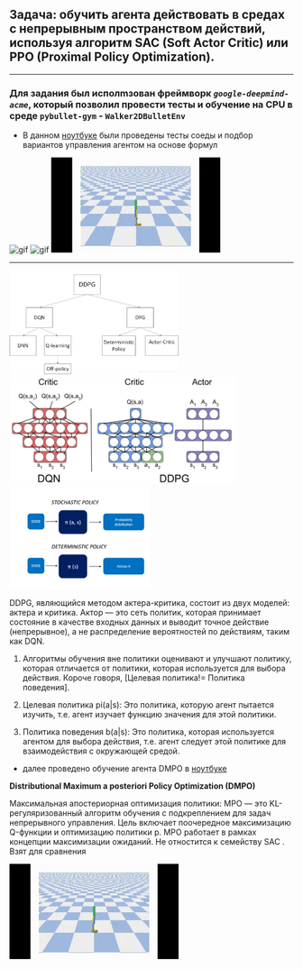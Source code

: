 ## Задача: обучить агента действовать в средах с непрерывным пространством действий, используя алгоритм SAC (Soft Actor Critic) или PPO (Proximal Policy Optimization).

_________________________

### Для задания был исполmзован фреймворк *`google-deepmind-acme`*, который позволил провести тесты и обучение на CPU в среде `pybullet-gym` - `Walker2DBulletEnv`

- В данном [ноутбуке](https://github.com/Mike030668/MIPT_magistratura/blob/main/RL/DZ_3/DZ_3_pybullet_tests.ipynb) были проведены тесты соеды и подбор вариантов управления агентом на основе формул
  
<img src="images/Видео_test1.gif" alt="gif"  width="300"/>  <img src="images/Виде_test2.gif" alt="gif"  width="300"/>  <img src="images/Видео_test3.gif" alt="gif"  width="300"/> 

_________________________

<img src="images/sceme.png" alt="png"  width="300"/>  <img src="images/SAC.png" alt="png"  width="400"/>   <img src="images/policy.png" alt="png"  width="250"/> 

DDPG, являющийся методом актера-критика, состоит из двух моделей: актера и критика. Актор — это сеть политик, которая принимает состояние в качестве входных данных и выводит точное действие (непрерывное), а не распределение вероятностей по действиям, таким как DQN.

1. Алгоритмы обучения вне политики оценивают и улучшают политику, которая отличается от политики, которая используется для выбора действия. Короче говоря, [Целевая политика!= Политика поведения].

2. Целевая политика pi(a|s): Это политика, которую агент пытается изучить, т.е. агент изучает функцию значения для этой политики.

3. Политика поведения b(a|s): Это политика, которая используется агентом для выбора действия, т.е. агент следует этой политике для взаимодействия с окружающей средой.




- далее проведено обучение агента DMPO в [ноутбуке](https://github.com/Mike030668/MIPT_magistratura/blob/main/RL/DZ_3/DZ_3_pybullet_DMPO.ipynb)
  
**Distributional Maximum a posteriori Policy Optimization (DMPO)**

Максимальная апостериорная оптимизация политики:
    MPO — это KL-регуляризованный алгоритм обучения с подкреплением для задач непрерывного управления. Цель включает поочередное максимизацию Q-функции и оптимизацию политики p.
    MPO работает в рамках концепции максимизации ожиданий. Не отностится к семейству SAC . Взят для сравнения

<img src="images/Видео_DDPO.gif" alt="gif"  width="300"/> 

  
